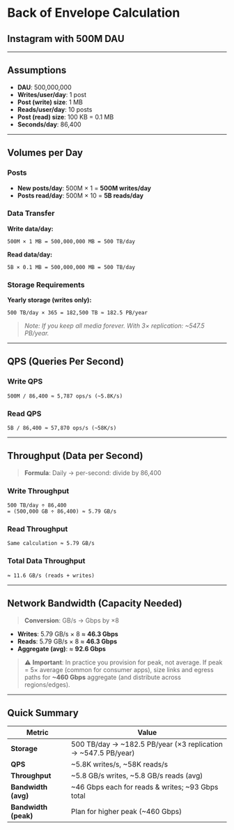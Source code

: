 # Back of Envelope Calculation

## Instagram with 500M DAU

---

## Assumptions

- **DAU**: 500,000,000
- **Writes/user/day**: 1 post
- **Post (write) size**: 1 MB
- **Reads/user/day**: 10 posts
- **Post (read) size**: 100 KB = 0.1 MB
- **Seconds/day**: 86,400

---

## Volumes per Day

### Posts

- **New posts/day**: 500M × 1 = **500M writes/day**
- **Posts read/day**: 500M × 10 = **5B reads/day**

### Data Transfer

**Write data/day:**

```text
500M × 1 MB = 500,000,000 MB = 500 TB/day
```

**Read data/day:**

```text
5B × 0.1 MB = 500,000,000 MB = 500 TB/day
```

### Storage Requirements

**Yearly storage (writes only):**

```text
500 TB/day × 365 = 182,500 TB ≈ 182.5 PB/year
```

> *Note: If you keep all media forever. With 3× replication: ~547.5 PB/year.*

---

## QPS (Queries Per Second)

### Write QPS

```text
500M / 86,400 ≈ 5,787 ops/s (~5.8K/s)
```

### Read QPS

```text
5B / 86,400 ≈ 57,870 ops/s (~58K/s)
```

---

## Throughput (Data per Second)

> **Formula**: Daily → per-second: divide by 86,400

### Write Throughput

```text
500 TB/day ÷ 86,400
= (500,000 GB ÷ 86,400) ≈ 5.79 GB/s
```

### Read Throughput

```text
Same calculation ≈ 5.79 GB/s
```

### Total Data Throughput

```text
≈ 11.6 GB/s (reads + writes)
```

---

## Network Bandwidth (Capacity Needed)

> **Conversion**: GB/s → Gbps by ×8

- **Writes**: 5.79 GB/s × 8 ≈ **46.3 Gbps**
- **Reads**: 5.79 GB/s × 8 ≈ **46.3 Gbps**
- **Aggregate (avg)**: ≈ **92.6 Gbps**

> ⚠️ **Important**: In practice you provision for peak, not average. If peak = 5× average (common for consumer apps), size links and egress paths for **~460 Gbps** aggregate (and distribute across regions/edges).

---

## Quick Summary

| Metric | Value |
|--------|-------|
| **Storage** | 500 TB/day → ~182.5 PB/year (×3 replication → ~547.5 PB/year) |
| **QPS** | ~5.8K writes/s, ~58K reads/s |
| **Throughput** | ~5.8 GB/s writes, ~5.8 GB/s reads (avg) |
| **Bandwidth (avg)** | ~46 Gbps each for reads & writes; ~93 Gbps total |
| **Bandwidth (peak)** | Plan for higher peak (~460 Gbps) |

